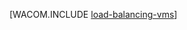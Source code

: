<properties linkid="manage-windows-common-tasks-detach-a-disk" urlDisplayName="Load Balance VMs" pageTitle="对虚拟机进行负载平衡 (Linux) - Azure" metaKeywords="" description="了解如何对 Azure 虚拟机进行负载平衡。" metaCanonical="" services="virtual-machines" documentationCenter="" title="" authors="" solutions="" manager="" editor="" />
<tags ms.service="virtual-machines"
    ms.date=""
    wacn.date=""
    />

[WACOM.INCLUDE [load-balancing-vms](../includes/load-balancing-vms.md)]

